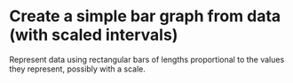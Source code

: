 # Create a simple bar graph from data (with scaled intervals)

Represent data using rectangular bars of lengths proportional to the values they represent, possibly with a scale.

